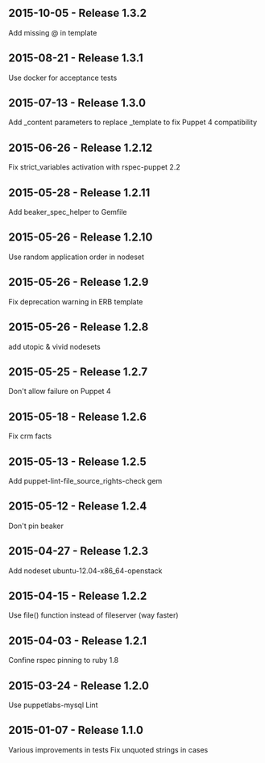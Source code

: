## 2015-10-05 - Release 1.3.2

Add missing @ in template

## 2015-08-21 - Release 1.3.1

Use docker for acceptance tests

## 2015-07-13 - Release 1.3.0

Add _content parameters to replace _template to fix Puppet 4 compatibility

## 2015-06-26 - Release 1.2.12

Fix strict_variables activation with rspec-puppet 2.2

## 2015-05-28 - Release 1.2.11

Add beaker_spec_helper to Gemfile

## 2015-05-26 - Release 1.2.10

Use random application order in nodeset

## 2015-05-26 - Release 1.2.9

Fix deprecation warning in ERB template

## 2015-05-26 - Release 1.2.8

add utopic & vivid nodesets

## 2015-05-25 - Release 1.2.7

Don't allow failure on Puppet 4

## 2015-05-18 - Release 1.2.6

Fix crm facts

## 2015-05-13 - Release 1.2.5

Add puppet-lint-file_source_rights-check gem

## 2015-05-12 - Release 1.2.4

Don't pin beaker

## 2015-04-27 - Release 1.2.3

Add nodeset ubuntu-12.04-x86_64-openstack

## 2015-04-15 - Release 1.2.2

Use file() function instead of fileserver (way faster)

## 2015-04-03 - Release 1.2.1

Confine rspec pinning to ruby 1.8

## 2015-03-24 - Release 1.2.0

Use puppetlabs-mysql
Lint

## 2015-01-07 - Release 1.1.0

Various improvements in tests
Fix unquoted strings in cases
